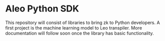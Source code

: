 # Aleo Python SDK

This repository will consist of libraries to bring zk to Python developers.
A first project is the machine learning model to Leo transpiler. More documentation will follow soon once the library has basic functionality.